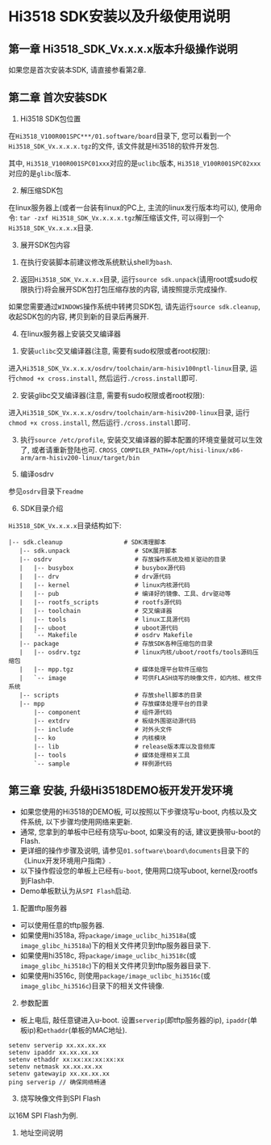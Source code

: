 # Hi3518 SDK安装以及升级使用说明

## 第一章 Hi3518_SDK_Vx.x.x.x版本升级操作说明

如果您是首次安装本SDK, 请直接参看第2章.

## 第二章 首次安装SDK

1. Hi3518 SDK包位置

 在`Hi3518_V100R001SPC***/01.software/board`目录下, 您可以看到一个`Hi3518_SDK_Vx.x.x.x.tgz`的文件, 该文件就是Hi3518的软件开发包.

 其中, `Hi3518_V100R001SPC01xxx`对应的是`uclibc`版本, `Hi3518_V100R001SPC02xxx`对应的是`glibc`版本.

2. 解压缩SDK包

 在linux服务器上(或者一台装有linux的PC上, 主流的linux发行版本均可以), 使用命令: `tar -zxf Hi3518_SDK_Vx.x.x.x.tgz`解压缩该文件, 可以得到一个`Hi3518_SDK_Vx.x.x.x`目录.

3. 展开SDK包内容

 1) 在执行安装脚本前建议修改系统默认shell为`bash`.
 
 2) 返回`Hi3518_SDK_Vx.x.x.x`目录, 运行`source sdk.unpack`(请用root或sudo权限执行)将会展开SDK包打包压缩存放的内容, 请按照提示完成操作.

 如果您需要通过`WINDOWS`操作系统中转拷贝SDK包, 请先运行`source sdk.cleanup`, 收起SDK包的内容, 拷贝到新的目录后再展开.
 
4. 在linux服务器上安装交叉编译器

 1) 安装`uclibc`交叉编译器(注意, 需要有sudo权限或者root权限):
 
 进入`Hi3518_SDK_Vx.x.x.x/osdrv/toolchain/arm-hisiv100nptl-linux`目录, 运行`chmod +x cross.install`, 然后运行`./cross.install`即可.
 
 2) 安装glibc交叉编译器(注意, 需要有sudo权限或者root权限):
 
 进入`Hi3518_SDK_Vx.x.x.x/osdrv/toolchain/arm-hisiv200-linux`目录, 运行`chmod +x cross.install`, 然后运行`./cross.install`即可.
 
 3) 执行`source /etc/profile`, 安装交叉编译器的脚本配置的环境变量就可以生效了, 或者请重新登陆也可. `CROSS_COMPILER_PATH=/opt/hisi-linux/x86-arm/arm-hisiv200-linux/target/bin`
 
5. 编译osdrv

 参见`osdrv`目录下`readme`

6. SDK目录介绍

 `Hi3518_SDK_Vx.x.x.x`目录结构如下:
 
 ```
 |-- sdk.cleanup                 # SDK清理脚本
    |-- sdk.unpack                  # SDK展开脚本
    |-- osdrv                       # 存放操作系统及相关驱动的目录
    |   |-- busybox                 # busybox源代码
    |   |-- drv                     # drv源代码
    |   |-- kernel                  # linux内核源代码
    |   |-- pub                     # 编译好的镜像、工具、drv驱动等
    |   |-- rootfs_scripts          # rootfs源代码
    |   |-- toolchain               # 交叉编译器
    |   |-- tools                   # linux工具源代码
    |   |-- uboot                   # uboot源代码
    |   `-- Makefile                # osdrv Makefile
    |-- package                     # 存放SDK各种压缩包的目录
    |   |-- osdrv.tgz               # linux内核/uboot/rootfs/tools源码压缩包
    |   |-- mpp.tgz                 # 媒体处理平台软件压缩包
    |   `-- image                   # 可供FLASH烧写的映像文件，如内核、根文件系统
    |-- scripts                     # 存放shell脚本的目录
    |-- mpp                         # 存放媒体处理平台的目录
        |-- component               # 组件源代码 
        |-- extdrv                  # 板级外围驱动源代码
        |-- include                 # 对外头文件
        |-- ko                      # 内核模块
        |-- lib                     # release版本库以及音频库
        |-- tools                   # 媒体处理相关工具
        `-- sample                  # 样例源代码
 ```

## 第三章 安装, 升级Hi3518DEMO板开发开发环境

* 如果您使用的Hi3518的DEMO板, 可以按照以下步骤烧写u-boot, 内核以及文件系统, 以下步骤均使用网络来更新.
* 通常, 您拿到的单板中已经有烧写u-boot, 如果没有的话, 建议更换带u-boot的Flash.
* 更详细的操作步骤及说明, 请参见`01.software\board\documents`目录下的《Linux开发环境用户指南》.
* 以下操作假设您的单板上已经有`u-boot`, 使用网口烧写uboot, kernel及rootfs到Flash中.
* Demo单板默认为从`SPI Flash`启动.

1. 配置tftp服务器
 * 可以使用任意的tftp服务器.
 * 如果使用hi3518a, 将`package/image_uclibc_hi3518a`(或`image_glibc_hi3518a`)下的相关文件拷贝到tftp服务器目录下.
 * 如果使用hi3518c, 将`package/image_uclibc_hi3518c`(或`image_glibc_hi3518c`)下的相关文件拷贝到tftp服务器目录下.
 * 如果使用hi3516c, 则使用`package/image_uclibc_hi3516c`(或`image_glibc_hi3516c`)目录下的相关文件镜像.

2. 参数配置

 * 板上电后, 敲任意键进入u-boot. 设置`serverip`(即tftp服务器的ip), `ipaddr`(单板ip)和`ethaddr`(单板的MAC地址).
 
 ```
 setenv serverip xx.xx.xx.xx
 setenv ipaddr xx.xx.xx.xx 
 setenv ethaddr xx:xx:xx:xx:xx:xx
 setenv netmask xx.xx.xx.xx
 setenv gatewayip xx.xx.xx.xx
 ping serverip // 确保网络畅通
 ```
3. 烧写映像文件到SPI Flash

 以16M SPI Flash为例.

 1) 地址空间说明






